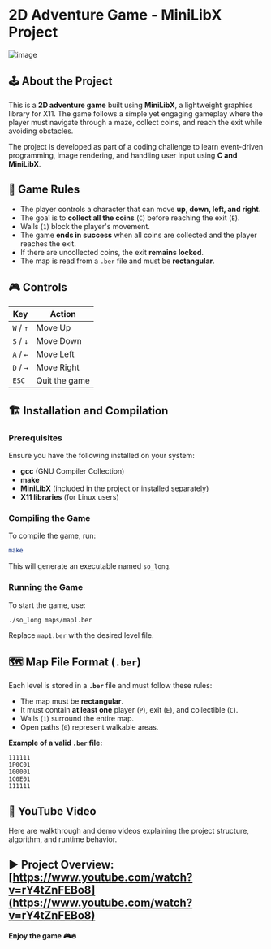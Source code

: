 # 2D Adventure Game - MiniLibX Project
![image](https://github.com/user-attachments/assets/5b97c548-2081-4d5e-ac6a-6c84c28b8947)
## 🕹️ About the Project
This is a **2D adventure game** built using **MiniLibX**, a lightweight graphics library for X11. The game follows a simple yet engaging gameplay where the player must navigate through a maze, collect coins, and reach the exit while avoiding obstacles.

The project is developed as part of a coding challenge to learn event-driven programming, image rendering, and handling user input using **C and MiniLibX**.

## 📜 Game Rules
- The player controls a character that can move **up, down, left, and right**.
- The goal is to **collect all the coins** (`C`) before reaching the exit (`E`).
- Walls (`1`) block the player's movement.
- The game **ends in success** when all coins are collected and the player reaches the exit.
- If there are uncollected coins, the exit **remains locked**.
- The map is read from a `.ber` file and must be **rectangular**.

## 🎮 Controls
| Key        | Action         |
|------------|---------------|
| `W` / `↑` | Move Up       |
| `S` / `↓` | Move Down     |
| `A` / `←` | Move Left     |
| `D` / `→` | Move Right    |
| `ESC`      | Quit the game |

## 🏗️ Installation and Compilation
### Prerequisites
Ensure you have the following installed on your system:
- **gcc** (GNU Compiler Collection)
- **make**
- **MiniLibX** (included in the project or installed separately)
- **X11 libraries** (for Linux users)

### Compiling the Game
To compile the game, run:
```sh
make
```
This will generate an executable named `so_long`.

### Running the Game
To start the game, use:
```sh
./so_long maps/map1.ber
```
Replace `map1.ber` with the desired level file.

## 🗺️ Map File Format (`.ber`)
Each level is stored in a **`.ber`** file and must follow these rules:
- The map must be **rectangular**.
- It must contain **at least one** player (`P`), exit (`E`), and collectible (`C`).
- Walls (`1`) surround the entire map.
- Open paths (`0`) represent walkable areas.

**Example of a valid `.ber` file:**
```
111111
1P0C01
100001
1C0E01
111111
```
## 🔴 YouTube Video
Here are walkthrough and demo videos explaining the project structure, algorithm, and runtime behavior.

▶️ Project Overview:
[https://www.youtube.com/watch?v=rY4tZnFEBo8](https://www.youtube.com/watch?v=rY4tZnFEBo8)
---

**Enjoy the game 🎮🔥**

